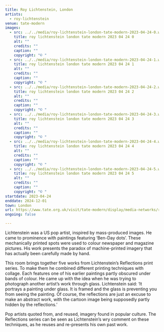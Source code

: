 ```yaml
---
title: Roy Lichtenstein, London
artists:
  - roy-lichtenstein
venue: tate-modern
images:
  - src: ../../media/roy-lichtenstein-london-tate-modern-2023-04-24-0.webp
    title: roy lichtenstein london tate modern 2023 04 24 0
    alt: ""
    credits: ""
    caption: ""
    copyright: "© "
  - src: ../../media/roy-lichtenstein-london-tate-modern-2023-04-24-1.webp
    title: roy lichtenstein london tate modern 2023 04 24 1
    alt: ""
    credits: ""
    caption: ""
    copyright: "© "
  - src: ../../media/roy-lichtenstein-london-tate-modern-2023-04-24-2.webp
    title: roy lichtenstein london tate modern 2023 04 24 2
    alt: ""
    credits: ""
    caption: ""
    copyright: "© "
  - src: ../../media/roy-lichtenstein-london-tate-modern-2023-04-24-3.webp
    title: roy lichtenstein london tate modern 2023 04 24 3
    alt: ""
    credits: ""
    caption: ""
    copyright: "© "
  - src: ../../media/roy-lichtenstein-london-tate-modern-2023-04-24-4.webp
    title: roy lichtenstein london tate modern 2023 04 24 4
    alt: ""
    credits: ""
    caption: ""
    copyright: "© "
  - src: ../../media/roy-lichtenstein-london-tate-modern-2023-04-24-5.webp
    title: roy lichtenstein london tate modern 2023 04 24 5
    alt: ""
    credits: ""
    caption: ""
    copyright: "© "
startdate: 2023-04-24
enddate: 2024-12-01
town: London
url: https://www.tate.org.uk/visit/tate-modern/display/media-networks/roy-lichtenstein
ongoing: false

---
```


Lichtenstein was a US pop artist, inspired by mass-produced images. He came to prominence with paintings featuring ‘Ben-Day dots’. These mechanically printed spots were used to colour newspaper and magazine pictures. His work presents the paradox of machine-printed imagery that has actually been carefully made by hand.

This room brings together five works from Lichtenstein’s Reflections print series. To make them he combined different printing techniques with collage. Each features one of his earlier paintings partly obscured under bands of colour. He came up with the idea when he was trying to photograph another artist’s work through glass. Lichtenstein said: ‘It portrays a painting under glass. It is framed and the glass is preventing you from seeing the painting. Of course, the reflections are just an excuse to make an abstract work, with the cartoon image being supposedly partly hidden by the reflections.’

Pop artists quoted from, and reused, imagery found in popular culture. The Reflections series can be seen as Lichtenstein’s wry comment on these techniques, as he reuses and re-presents his own past work.